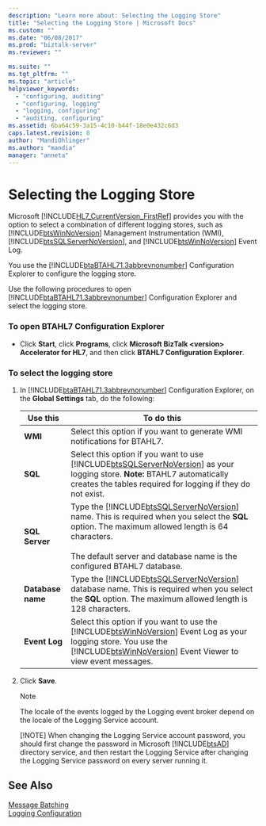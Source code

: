 ```yaml
---
description: "Learn more about: Selecting the Logging Store"
title: "Selecting the Logging Store | Microsoft Docs"
ms.custom: ""
ms.date: "06/08/2017"
ms.prod: "biztalk-server"
ms.reviewer: ""

ms.suite: ""
ms.tgt_pltfrm: ""
ms.topic: "article"
helpviewer_keywords: 
  - "configuring, auditing"
  - "configuring, logging"
  - "logging, configuring"
  - "auditing, configuring"
ms.assetid: 6ba64c59-3a15-4c10-b44f-18e0e432c6d3
caps.latest.revision: 8
author: "MandiOhlinger"
ms.author: "mandia"
manager: "anneta"
---
```

# Selecting the Logging Store
Microsoft [!INCLUDE[HL7_CurrentVersion_FirstRef](../../includes/hl7-currentversion-firstref-md.md)] provides you with the option to select a combination of different logging stores, such as [!INCLUDE[btsWinNoVersion](../../includes/btswinnoversion-md.md)] Management Instrumentation (WMI), [!INCLUDE[btsSQLServerNoVersion](../../includes/btssqlservernoversion-md.md)], and [!INCLUDE[btsWinNoVersion](../../includes/btswinnoversion-md.md)] Event Log.  

 You use the [!INCLUDE[btaBTAHL71.3abbrevnonumber](../../includes/btabtahl71-3abbrevnonumber-md.md)] Configuration Explorer to configure the logging store.  

 Use the following procedures to open [!INCLUDE[btaBTAHL71.3abbrevnonumber](../../includes/btabtahl71-3abbrevnonumber-md.md)] Configuration Explorer and select the logging store.  

### To open BTAHL7 Configuration Explorer  

-   Click **Start**, click **Programs**, click **Microsoft BizTalk \<version\> Accelerator for HL7**, and then click **BTAHL7 Configuration Explorer**.  

### To select the  logging store  

1. In [!INCLUDE[btaBTAHL71.3abbrevnonumber](../../includes/btabtahl71-3abbrevnonumber-md.md)] Configuration Explorer, on the **Global Settings** tab, do the following:  


   |     Use this      |                                                                                                                                     To do this                                                                                                                                     |
   |-------------------|------------------------------------------------------------------------------------------------------------------------------------------------------------------------------------------------------------------------------------------------------------------------------------|
   |      **WMI**      |                                                                                                      Select this option if you want to generate WMI notifications for BTAHL7.                                                                                                      |
   |      **SQL**      |                     Select this option if you want to use [!INCLUDE[btsSQLServerNoVersion](../../includes/btssqlservernoversion-md.md)] as your  logging store. **Note:**  BTAHL7 automatically creates the tables required for  logging if they do not exist.                     |
   |  **SQL Server**   | Type the [!INCLUDE[btsSQLServerNoVersion](../../includes/btssqlservernoversion-md.md)] name. This is required when you select the **SQL** option. The maximum allowed length is 64 characters.<br /><br /> The default server and database name is the configured BTAHL7 database. |
   | **Database name** |                                      Type the [!INCLUDE[btsSQLServerNoVersion](../../includes/btssqlservernoversion-md.md)] database name. This is required when you select the **SQL** option. The maximum allowed length is 128 characters.                                      |
   |  **Event  Log**   |          Select this option if you want to use the [!INCLUDE[btsWinNoVersion](../../includes/btswinnoversion-md.md)] Event Log as your  logging store. You use the [!INCLUDE[btsWinNoVersion](../../includes/btswinnoversion-md.md)] Event Viewer to view event messages.          |


2. Click **Save**.  

   > [!NOTE]
   >  The locale of the events logged by the  Logging event broker depend on the locale of the  Logging Service account.  
   > 
   > [!NOTE]
   >  When changing the  Logging Service account password, you should first change the password in Microsoft [!INCLUDE[btsAD](../../includes/btsad-md.md)] directory service, and then restart the  Logging Service after changing the  Logging Service password on every server running it.  

## See Also  
 [Message Batching](../../adapters-and-accelerators/accelerator-hl7/message-batching.md)   
 [Logging Configuration](../../adapters-and-accelerators/accelerator-hl7/logging-configuration.md)
